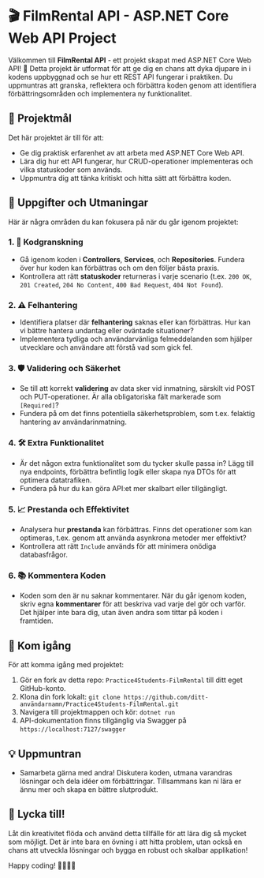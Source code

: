 # 🎬 FilmRental API - ASP.NET Core Web API Project

Välkommen till **FilmRental API** - ett projekt skapat med ASP.NET Core Web API! 🚀 Detta projekt är utformat för att ge dig en chans att dyka djupare in i kodens uppbyggnad och se hur ett REST API fungerar i praktiken. Du uppmuntras att granska, reflektera och förbättra koden genom att identifiera förbättringsområden och implementera ny funktionalitet.

## 🎯 Projektmål
Det här projektet är till för att:
- Ge dig praktisk erfarenhet av att arbeta med ASP.NET Core Web API.
- Lära dig hur ett API fungerar, hur CRUD-operationer implementeras och vilka statuskoder som används.
- Uppmuntra dig att tänka kritiskt och hitta sätt att förbättra koden.

## 📝 Uppgifter och Utmaningar
Här är några områden du kan fokusera på när du går igenom projektet:

### 1. 📜 Kodgranskning
- Gå igenom koden i **Controllers**, **Services**, och **Repositories**. Fundera över hur koden kan förbättras och om den följer bästa praxis.
- Kontrollera att rätt **statuskoder** returneras i varje scenario (t.ex. `200 OK`, `201 Created`, `204 No Content`, `400 Bad Request`, `404 Not Found`).
  
### 2. ⚠️ Felhantering
- Identifiera platser där **felhantering** saknas eller kan förbättras. Hur kan vi bättre hantera undantag eller oväntade situationer?
- Implementera tydliga och användarvänliga felmeddelanden som hjälper utvecklare och användare att förstå vad som gick fel.

### 3. 🛡️ Validering och Säkerhet
- Se till att korrekt **validering** av data sker vid inmatning, särskilt vid POST och PUT-operationer. Är alla obligatoriska fält markerade som `[Required]`?
- Fundera på om det finns potentiella säkerhetsproblem, som t.ex. felaktig hantering av användarinmatning.

### 4. 🛠️ Extra Funktionalitet
- Är det någon extra funktionalitet som du tycker skulle passa in? Lägg till nya endpoints, förbättra befintlig logik eller skapa nya DTOs för att optimera datatrafiken.
- Fundera på hur du kan göra API:et mer skalbart eller tillgängligt.

### 5. 📈 Prestanda och Effektivitet
- Analysera hur **prestanda** kan förbättras. Finns det operationer som kan optimeras, t.ex. genom att använda asynkrona metoder mer effektivt?
- Kontrollera att rätt `Include` används för att minimera onödiga databasfrågor.

### 6. 📚 Kommentera Koden
- Koden som den är nu saknar kommentarer. När du går igenom koden, skriv egna **kommentarer** för att beskriva vad varje del gör och varför. Det hjälper inte bara dig, utan även andra som tittar på koden i framtiden.

## 🚀 Kom igång
För att komma igång med projektet:
1. Gör en fork av detta repo: `Practice4Students-FilmRental` till ditt eget GitHub-konto.
2. Klona din fork lokalt: `git clone https://github.com/ditt-användarnamn/Practice4Students-FilmRental.git`
3. Navigera till projektmappen och kör: `dotnet run`
4. API-dokumentation finns tillgänglig via Swagger på `https://localhost:7127/swagger`

## 💡 Uppmuntran
- Samarbeta gärna med andra! Diskutera koden, utmana varandras lösningar och dela idéer om förbättringar. Tillsammans kan ni lära er ännu mer och skapa en bättre slutprodukt.

## 🎉 Lycka till!
Låt din kreativitet flöda och använd detta tillfälle för att lära dig så mycket som möjligt. Det är inte bara en övning i att hitta problem, utan också en chans att utveckla lösningar och bygga en robust och skalbar applikation!

Happy coding! 👩‍💻👨‍💻
